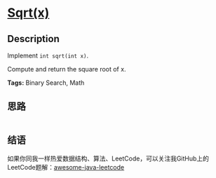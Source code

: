 # [Sqrt(x)][title]

## Description

Implement `int sqrt(int x)`.

Compute and return the square root of x.

**Tags:** Binary Search, Math


## 思路



``` java

```


## 结语

如果你同我一样热爱数据结构、算法、LeetCode，可以关注我GitHub上的LeetCode题解：[awesome-java-leetcode][ajl]



[title]: https://leetcode.com/problems/sqrtx
[ajl]: https://github.com/Blankj/awesome-java-leetcode
